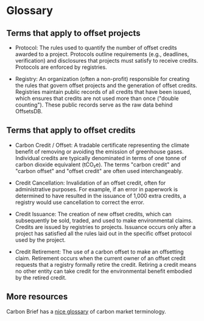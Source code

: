 # Glossary

## Terms that apply to offset projects

- Protocol:
  The rules used to quantify the number of offset credits awarded to a project. 
  Protocols outline requirements (e.g., deadlines, verification) and disclosures that projects must satisfy to receive credits.
  Protocols are enforced by registries. 
  
- Registry:
  An organization (often a non-profit) responsible for creating the rules that govern offset projects and the generation of offset credits.
  Registries maintain public records of all credits that have been issued, which ensures that credits are not used more than once ("double counting").
  These public records serve as the raw data behind OffsetsDB.

## Terms that apply to offset credits

- Carbon Credit / Offset:
  A tradable certificate representing the climate benefit of removing or avoiding the emission of greenhouse gases.
  Individual credits are typically denominated in terms of one tonne of carbon dioxide equivalent (tCO₂e).
  The terms "carbon credit" and "carbon offset" and "offset credit" are often used interchangeably. 
  
- Credit Cancellation:
  Invalidation of an offset credit, often for administrative purposes.
  For example, if an error in paperwork is determined to have resulted in the issuance of 1,000 extra credits, a registry would use cancellation to correct the error.

- Credit Issuance:
  The creation of new offset credits, which can subsequently be sold, traded, and used to make environmental claims.
  Credits are issued by registries to projects.
  Issuance occurs only after a project has satisfied all the rules laid out in the specific offset protocol used by the project.
  
- Credit Retirement:
  The use of a carbon offset to make an offsetting claim.
  Retirement occurs when the current owner of an offset credit requests that a registry formally retire the credit.
  Retiring a credit means no other entity can take credit for the environmental benefit embodied by the retired credit.

## More resources

Carbon Brief has a [nice glossary](https://interactive.carbonbrief.org/carbon-offsets-2023/glossary.html) of carbon market terminology.
